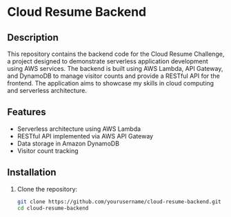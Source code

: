 # Cloud Resume Backend

## Description
This repository contains the backend code for the Cloud Resume Challenge, a project designed to demonstrate serverless application development using AWS services. The backend is built using AWS Lambda, API Gateway, and DynamoDB to manage visitor counts and provide a RESTful API for the frontend. The application aims to showcase my skills in cloud computing and serverless architecture.

## Features
- Serverless architecture using AWS Lambda
- RESTful API implemented via AWS API Gateway
- Data storage in Amazon DynamoDB
- Visitor count tracking

## Installation
1. Clone the repository:
   ```bash
   git clone https://github.com/yourusername/cloud-resume-backend.git
   cd cloud-resume-backend
